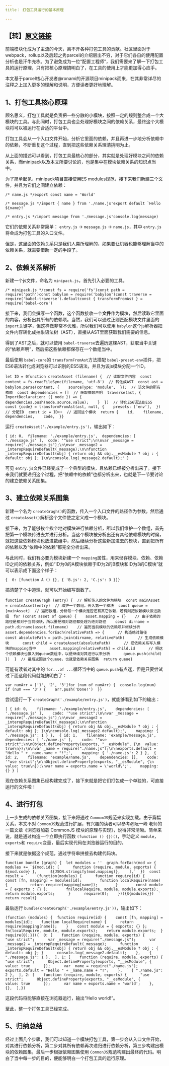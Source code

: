 ```yaml
---
title： 打包工具运行的基本原理

---
```


## 【转】[原文链接](https://mp.weixin.qq.com/s/bgEDF65oHTMnCmUFUxFayg)

前端模块化成为了主流的今天，离不开各种打包工具的贡献。社区里面对于webpack，rollup以及后起之秀parcel的介绍层出不穷，对于它们各自的使用配置分析也是汗牛充栋。为了避免成为一位“配置工程师”，我们需要来了解一下打包工具的运行原理，只有把核心原理搞明白了，在工具的使用上才能更加得心应手。

本文基于parcel核心开发者@ronami的开源项目minipack而来，在其非常详尽的注释之上加入更多的理解和说明，方便读者更好地理解。

## 1、打包工具核心原理

顾名思义，打包工具就是负责把一些分散的小模块，按照一定的规则整合成一个大模块的工具。与此同时，打包工具也会处理好模块之间的依赖关系，最终这个大模块将可以被运行在合适的平台中。

打包工具会从一个入口文件开始，分析它里面的依赖，并且再进一步地分析依赖中的依赖，不断重复这个过程，直到把这些依赖关系理清挑明为止。

从上面的描述可以看到，打包工具最核心的部分，其实就是处理好模块之间的依赖关系，而minipack以及本文所要讨论的，也是集中在模块依赖关系的知识点当中。

为了简单起见，minipack项目直接使用ES modules规范，接下来我们新建三个文件，并且为它们之间建立依赖：

```
/* name.js */export const name = 'World'
```

```
/* message.js */import { name } from './name.js'export default `Hello ${name}!`
```

```
/* entry.js */import message from './message.js'console.log(message)
```

它们的依赖关系非常简单： `entry.js` → `message.js` → `name.js`，其中 `entry.js`将会成为打包工具的入口文件。

但是，这里面的依赖关系只是我们人类所理解的，如果要让机器也能够理解当中的依赖关系，就需要借助一定的手段了。

## 2、依赖关系解析

新建一个js文件，命名为 `minipack.js`，首先引入必要的工具。

```
/* minipack.js */const fs = require('fs')const path = require('path')const babylon = require('babylon')const traverse = require('babel-traverse').defaultconst { transformFromAst } = require('babel-core')
```

接下来，我们会撰写一个函数，这个函数接收一个**文件**作为模块，然后读取它里面的内容，分析出其所有的依赖项。当然，我们可以通过正则匹配模块文件里面的 `import`关键字，但这样做非常不优雅，所以我们可以使用 `babylon`这个js解析器把文件内容转化成抽象语法树（AST），直接从AST里面获取我们需要的信息。

得到了AST之后，就可以使用 `babel-traverse`去遍历这棵AST，获取当中关键的“依赖声明”，然后把这些依赖都保存在一个数组当中。

最后使用 `babel-core`的 `transformFromAst`方法搭配 `babel-preset-env`插件，把ES6语法转化成浏览器可以识别的ES5语法，并且为该js模块分配一个ID。

```
let ID = 0function createAsset (filename) {  // 读取文件内容  const content = fs.readFileSync(filename, 'utf-8')  // 转化成AST  const ast = babylon.parse(content, {    sourceType: 'module',  });  // 该文件的所有依赖  const dependencies = []  // 获取依赖声明  traverse(ast, {    ImportDeclaration: ({ node }) => {      dependencies.push(node.source.value);    }  })  // 转化ES6语法到ES5  const {code} = transformFromAst(ast, null, {    presets: ['env'],  })  // 分配ID  const id = ID++  // 返回这个模块  return {    id,    filename,    dependencies,    code,  }}
```

运行 `createAsset('./example/entry.js')`，输出如下：

```
{ id: 0,  filename: './example/entry.js',  dependencies: [ './message.js' ],  code: '"use strict";\n\nvar _message = require("./message.js");\n\nvar _message2 = _interopRequireDefault(_message);\n\nfunction _interopRequireDefault(obj) { return obj && obj.__esModule ? obj : { default: obj }; }\n\nconsole.log(_message2.default);' }
```

可见 `entry.js`文件已经变成了一个典型的模块，且依赖已经被分析出来了。接下来我们就要递归这个过程，把“依赖中的依赖”也都分析出来，也就是下一节要讨论的建立依赖关系图集。

## 3、建立依赖关系图集

新建一个名为 `createGragh()`的函数，传入一个入口文件的路径作为参数，然后通过 `createAsset()`解析这个文件使之定义成一个模块。

接下来，为了能够挨个挨个地对模块进行依赖分析，所以我们维护一个数组，首先把第一个模块传进去并进行分析。当这个模块被分析出还有其他依赖模块的时候，就把这些依赖模块也放进数组中，然后继续分析这些新加进去的模块，直到把所有的依赖以及“依赖中的依赖”都完全分析出来。

与此同时，我们有必要为模块新建一个 `mapping`属性，用来储存模块、依赖、依赖ID之间的依赖关系，例如“ID为0的A模块依赖于ID为2的B模块和ID为3的C模块”就可以表示成下面这个样子：

```
{  0: [function A () {}, { 'B.js': 2, 'C.js': 3 }]}
```

搞清楚了个中道理，就可以开始编写函数了。

```
function createGragh (entry) {  // 解析传入的文件为模块  const mainAsset = createAsset(entry)  // 维护一个数组，传入第一个模块  const queue = [mainAsset]  // 遍历数组，分析每一个模块是否还有其它依赖，若有则把依赖模块推进数组  for (const asset of queue) {    asset.mapping = {}    // 由于依赖的路径是相对于当前模块，所以要把相对路径都处理为绝对路径    const dirname = path.dirname(asset.filename)    // 遍历当前模块的依赖项并继续分析    asset.dependencies.forEach(relativePath => {      // 构造绝对路径      const absolutePath = path.join(dirname, relativePath)      // 生成依赖模块      const child = createAsset(absolutePath)      // 把依赖关系写入模块的mapping当中      asset.mapping[relativePath] = child.id      // 把这个依赖模块也推入到queue数组中，以便继续对其进行以来分析      queue.push(child)    })  }  // 最后返回这个queue，也就是依赖关系图集  return queue}
```

可能有读者对其中的 `for...of ...`循环当中的 `queue.push`有点迷，但是只要尝试过下面这段代码就能搞明白了：

```
var numArr = ['1', '2', '3']for (num of numArr) {  console.log(num)  if (num === '3') {    arr.push('Done!')  }}
```

尝试运行一下 `createGraph('./example/entry.js')`，就能够看到如下的输出：

```
[ { id: 0,    filename: './example/entry.js',    dependencies: [ './message.js' ],    code: '"use strict";\n\nvar _message = require("./message.js");\n\nvar _message2 = _interopRequireDefault(_message);\n\nfunction _interopRequireDefault(obj) { return obj && obj.__esModule ? obj : { default: obj }; }\n\nconsole.log(_message2.default);',    mapping: { './message.js': 1 } },  { id: 1,    filename: 'example/message.js',    dependencies: [ './name.js' ],    code: '"use strict";\n\nObject.defineProperty(exports, "__esModule", {\n  value: true\n});\n\nvar _name = require("./name.js");\n\nexports.default = "Hello " + _name.name + "!";',    mapping: { './name.js': 2 } },  { id: 2,    filename: 'example/name.js',    dependencies: [],    code: '"use strict";\n\nObject.defineProperty(exports, "__esModule", {\n  value: true\n});\nvar name = exports.name = \'world\';',    mapping: {} } ]
```

现在依赖关系图集已经构建完成了，接下来就是把它们打包成一个单独的，可直接运行的文件啦！

## 4、进行打包

上一步生成的依赖关系图集，接下来将通过 `CommomJS`规范来实现加载。由于篇幅关系，本文不对 `CommomJS`规范进行扩展，有兴趣的读者可以参考@阮一峰 老师的一篇文章《浏览器加载 CommonJS 模块的原理与实现》，说得非常清晰。简单来说，就是通过构造一个立即执行函数 `(function () {})()`，手动定义 `module`， `exports`和 `require`变量，最后实现代码在浏览器运行的目的。

接下来就是依据这个规范，通过字符串拼接去构建代码块。

```
function bundle (graph) {  let modules = ''  graph.forEach(mod => {    modules += `${mod.id}: [      function (require, module, exports) { ${mod.code} },      ${JSON.stringify(mod.mapping)},    ],`  })  const result = `    (function(modules) {      function require(id) {        const [fn, mapping] = modules[id];        function localRequire(name) {          return require(mapping[name]);        }        const module = { exports : {} };        fn(localRequire, module, module.exports);        return module.exports;      }      require(0);    })({${modules}})  `  return result}
```

最后运行 `bundle(createGraph('./example/entry.js'))`，输出如下：

```
(function (modules) {  function require(id) {    const [fn, mapping] = modules[id];    function localRequire(name) {      return require(mapping[name]);    }    const module = { exports: {} };    fn(localRequire, module, module.exports);    return module.exports;  }  require(0);})({  0: [    function (require, module, exports) {      "use strict";      var _message = require("./message.js");      var _message2 = _interopRequireDefault(_message);      function _interopRequireDefault(obj) { return obj && obj.__esModule ? obj : { default: obj }; }      console.log(_message2.default);    },    { "./message.js": 1 },  ], 1: [    function (require, module, exports) {      "use strict";      Object.defineProperty(exports, "__esModule", {        value: true      });      var _name = require("./name.js");      exports.default = "Hello " + _name.name + "!";    },    { "./name.js": 2 },  ], 2: [    function (require, module, exports) {      "use strict";      Object.defineProperty(exports, "__esModule", {        value: true      });      var name = exports.name = 'world';    },    {},  ],})
```

这段代码将能够直接在浏览器运行，输出“Hello world!”。

至此，整一个打包工具已经完成。

## 5、归纳总结

经过上面几个步骤，我们可以知道一个模块打包工具，第一步会从入口文件开始，对其进行依赖分析，第二步对其所有依赖再次递归进行依赖分析，第三步构建出模块的依赖图集，最后一步根据依赖图集使用 `CommonJS`规范构建出最终的代码。明白了当中每一步的目的，便能够明白一个打包工具的运行原理。